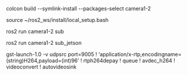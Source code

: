 

colcon build --symlink-install --packages-select camera1-2

source ~/ros2_ws/install/local_setup.bash

ros2 run camera1-2 sub

ros2 run camera1-2 sub_jetson

gst-launch-1.0 -v udpsrc port=9005 ! ‘application/x-rtp,encodingname=(string)H264,payload=(int)96’ ! rtph264depay ! queue ! avdec_h264 ! videoconvert ! autovideosink
